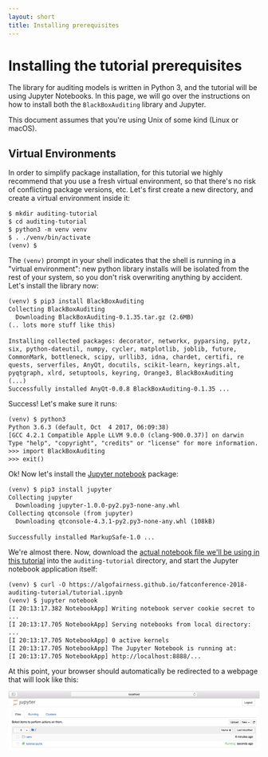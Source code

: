 ```yaml
---
layout: short
title: Installing prerequisites
---
```


# Installing the tutorial prerequisites

The library for auditing models is written in Python 3, and the
tutorial will be using Jupyter Notebooks. In this page, we will go
over the instructions on how to install both the `BlackBoxAuditing`
library and Jupyter.

This document assumes that you're using Unix of some kind (Linux or
macOS).

## Virtual Environments

In order to simplify package installation, for this tutorial we highly
recommend that you use a fresh virtual environment, so that there's no
risk of conflicting package versions, etc. Let's first create a new
directory, and create a virtual environment inside it:

    $ mkdir auditing-tutorial
	$ cd auditing-tutorial
    $ python3 -m venv venv
	$ . ./venv/bin/activate
    (venv) $

The `(venv)` prompt in your shell indicates that the shell is running
in a "virtual environment": new python library installs will be
isolated from the rest of your system, so you don't risk overwriting
anything by accident. Let's install the library now:

    (venv) $ pip3 install BlackBoxAuditing
    Collecting BlackBoxAuditing
      Downloading BlackBoxAuditing-0.1.35.tar.gz (2.6MB)
    (.. lots more stuff like this)

    Installing collected packages: decorator, networkx, pyparsing, pytz, six, python-dateutil, numpy, cycler, matplotlib, joblib, future, CommonMark, bottleneck, scipy, urllib3, idna, chardet, certifi, re    quests, serverfiles, AnyQt, docutils, scikit-learn, keyrings.alt, pyqtgraph, xlrd, setuptools, keyring, Orange3, BlackBoxAuditing
    (...)
    Successfully installed AnyQt-0.0.8 BlackBoxAuditing-0.1.35 ...
	
Success! Let's make sure it runs:

	(venv) $ python3
    Python 3.6.3 (default, Oct  4 2017, 06:09:38)
    [GCC 4.2.1 Compatible Apple LLVM 9.0.0 (clang-900.0.37)] on darwin
    Type "help", "copyright", "credits" or "license" for more information.
    >>> import BlackBoxAuditing	
    >>> exit()
	
Ok! Now let's install the [Jupyter notebook](http://jupyter.readthedocs.io/) package:

	(venv) $ pip3 install jupyter
    Collecting jupyter
      Downloading jupyter-1.0.0-py2.py3-none-any.whl
    Collecting qtconsole (from jupyter)
      Downloading qtconsole-4.3.1-py2.py3-none-any.whl (108kB)	

    Successfully installed MarkupSafe-1.0 ...
	
We're almost there. Now, download the [actual notebook file we'll be
using in this tutorial](tutorial.ipynb) into the
`auditing-tutorial` directory, and start the Jupyter notebook
application itself:

    (venv) $ curl -O https://algofairness.github.io/fatconference-2018-auditing-tutorial/tutorial.ipynb
	(venv) $ jupyter notebook
    [I 20:13:17.382 NotebookApp] Writing notebook server cookie secret to ...
    [I 20:13:17.705 NotebookApp] Serving notebooks from local directory: ...
    [I 20:13:17.705 NotebookApp] 0 active kernels
    [I 20:13:17.705 NotebookApp] The Jupyter Notebook is running at:
    [I 20:13:17.705 NotebookApp] http://localhost:8888/...
	
At this point, your browser should automatically be redirected to a webpage that will look like this:

![A screenshot of Jupyter Notebook showing the tutorial notebook](images/jupyter-notebook.png) 
